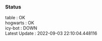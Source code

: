 ### Status


table : OK  
hogwarts : OK  
icy-bot : DOWN  
Latest Update : 2022-09-03 22:10:04.448116
